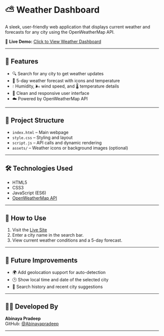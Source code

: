 # ⛅ Weather Dashboard

A sleek, user-friendly web application that displays current weather and forecasts for any city using the OpenWeatherMap API.

🔗 **Live Demo:** [Click to View Weather Dashboard](https://abinayapradeep.github.io/Weather-Dashboard/)

---

## 🌟 Features

- 🔍 Search for any city to get weather updates
- 📅 5-day weather forecast with icons and temperature
- 💧 Humidity, 🌬️ wind speed, and 🌡️ temperature details
- 🎨 Clean and responsive user interface
- ☁️ Powered by OpenWeatherMap API

---

## 📂 Project Structure

- `index.html` – Main webpage  
- `style.css` – Styling and layout  
- `script.js` – API calls and dynamic rendering  
- `assets/` – Weather icons or background images (optional)

---

## 🛠️ Technologies Used

- HTML5  
- CSS3  
- JavaScript (ES6)  
- [OpenWeatherMap API](https://openweathermap.org/api)

---

## 🚀 How to Use

1. Visit the [Live Site](https://abinayapradeep.github.io/Weather-Dashboard/)
2. Enter a city name in the search bar.
3. View current weather conditions and a 5-day forecast.

---

## 📌 Future Improvements

- 🌍 Add geolocation support for auto-detection
- 🕒 Show local time and date of the selected city
- 🔄 Search history and recent city suggestions

---

## 👩‍💻 Developed By

**Abinaya Pradeep**  
GitHub: [@Abinayapradeep](https://github.com/Abinayapradeep)

---

